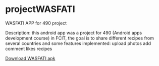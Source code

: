 # projectWASFATI
WASFATI APP for 490 project

Description:
this android app was a project for 490 (Android apps development course) in FCIT, 
the goal is to share different recipes from several countries and some features implemented:
upload photos 
add comment
likes recipes



<a href="https://drive.google.com/file/d/1YVSzBSAYCnVw_zCkTxlmWHS783-iB0Q-/view?usp=sharing">Download WASFATI apk</a>
